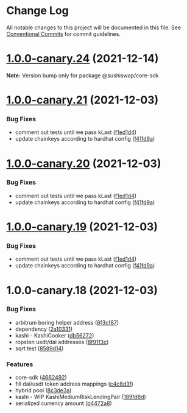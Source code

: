 # Change Log

All notable changes to this project will be documented in this file.
See [Conventional Commits](https://conventionalcommits.org) for commit guidelines.

# [1.0.0-canary.24](https://github.com/sushiswap/sdk/compare/@sushiswap/core-sdk@1.0.0-canary.23...@sushiswap/core-sdk@1.0.0-canary.24) (2021-12-14)

**Note:** Version bump only for package @sushiswap/core-sdk





# [1.0.0-canary.21](https://github.com/sushiswap/sdk/compare/@sushiswap/core-sdk@1.0.0-canary.18...@sushiswap/core-sdk@1.0.0-canary.21) (2021-12-03)


### Bug Fixes

* comment out tests until we pass kLast ([f1ed1d4](https://github.com/sushiswap/sdk/commit/f1ed1d4afed8a60c605eac8663466d7078771976))
* update chainkeys according to hardhat config ([f41fd9a](https://github.com/sushiswap/sdk/commit/f41fd9a8453de1d7b3bd23db5f75420af2744684))





# [1.0.0-canary.20](https://github.com/sushiswap/sdk/compare/@sushiswap/core-sdk@1.0.0-canary.18...@sushiswap/core-sdk@1.0.0-canary.20) (2021-12-03)


### Bug Fixes

* comment out tests until we pass kLast ([f1ed1d4](https://github.com/sushiswap/sdk/commit/f1ed1d4afed8a60c605eac8663466d7078771976))
* update chainkeys according to hardhat config ([f41fd9a](https://github.com/sushiswap/sdk/commit/f41fd9a8453de1d7b3bd23db5f75420af2744684))





# [1.0.0-canary.19](https://github.com/sushiswap/sdk/compare/@sushiswap/core-sdk@1.0.0-canary.18...@sushiswap/core-sdk@1.0.0-canary.19) (2021-12-03)


### Bug Fixes

* comment out tests until we pass kLast ([f1ed1d4](https://github.com/sushiswap/sdk/commit/f1ed1d4afed8a60c605eac8663466d7078771976))
* update chainkeys according to hardhat config ([f41fd9a](https://github.com/sushiswap/sdk/commit/f41fd9a8453de1d7b3bd23db5f75420af2744684))





# 1.0.0-canary.18 (2021-12-03)


### Bug Fixes

* arbitrum boring helper address ([6f3cf87](https://github.com/sushiswap/sdk/commit/6f3cf872d2bb7fbdc884451f690f4b114fd2cefd))
* dependency ([2a10331](https://github.com/sushiswap/sdk/commit/2a1033147f74bf9c3e87dd6cc67453da7810066e))
* kashi - KashiCooker ([db56272](https://github.com/sushiswap/sdk/commit/db56272e19be1e7b52aae5e55240c23ae1628e6d))
* ropsten usdt/dai addresses ([8f91f3c](https://github.com/sushiswap/sdk/commit/8f91f3cc12de073d59a2739d81531d5da134ad97))
* sqrt test ([8589d14](https://github.com/sushiswap/sdk/commit/8589d14e8582164b86da82d9e6a605beb4a690f4))


### Features

* core-sdk ([4662492](https://github.com/sushiswap/sdk/commit/46624924aee4335e85a1c3cf6e0f48098fe2483b))
* fill dai/usdt token address mappings ([c4c8d3f](https://github.com/sushiswap/sdk/commit/c4c8d3f89227701c47022334675d353b5e502b05))
* hybrid pool ([8c3de3a](https://github.com/sushiswap/sdk/commit/8c3de3ab08dfb01256b39b2e086ab1955f52b1c6))
* kashi - WIP KashiMediumRiskLendingPair ([189fd8d](https://github.com/sushiswap/sdk/commit/189fd8d1c8f5a346fae899becc031914011a6ecd))
* serialized currency amount ([b4472a8](https://github.com/sushiswap/sdk/commit/b4472a801cc23ac32dac1aba1829b8913ba52751))
